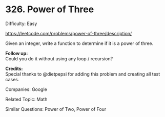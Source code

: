 # 326. Power of Three

Difficulty: Easy

https://leetcode.com/problems/power-of-three/description/

Given an integer, write a function to determine if it is a power of three.

**Follow up:**  
Could you do it without using any loop / recursion?

**Credits:**  
Special thanks to @dietpepsi for adding this problem and creating all test cases.

Companies: Google

Related Topic: Math

Similar Questions: Power of Two, Power of Four
